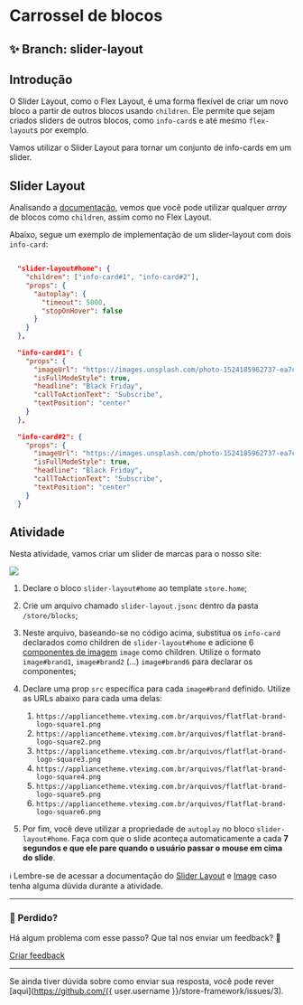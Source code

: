 # Carrossel de blocos

## :sparkles: **Branch:** slider-layout

## Introdução

O Slider Layout, como o Flex Layout, é uma forma flexível de criar um novo bloco a partir de outros blocos usando `children`. Ele permite que sejam criados sliders de outros blocos, como `info-card`s e até mesmo `flex-layout`s por exemplo.

Vamos utilizar o Slider Layout para tornar um conjunto de info-cards em um slider.

## Slider Layout

Analisando a [documentação](https://vtex.io/docs/components/layout/vtex.slider-layout), vemos que você pode utilizar qualquer _array_ de blocos como `children`, assim como no Flex Layout.

Abaixo, segue um exemplo de implementação de um slider-layout com dois `info-card`:

```json

  "slider-layout#home": {
    "children": ["info-card#1", "info-card#2"],
    "props": {
      "autoplay": {
        "timeout": 5000,
        "stopOnHover": false
      }
    }
  },
  
  "info-card#1": {
    "props": {
      "imageUrl": "https://images.unsplash.com/photo-1524185962737-ea7c028a12cd?ixlib=rb-1.2.1&auto=format&fit=crop&w=1350&q=80",
      "isFullModeStyle": true,
      "headline": "Black Friday",
      "callToActionText": "Subscribe",
      "textPosition": "center"
    }
  },
  
  "info-card#2": {
    "props": {
      "imageUrl": "https://images.unsplash.com/photo-1524185962737-ea7c028a12cd?ixlib=rb-1.2.1&auto=format&fit=crop&w=1350&q=80",
      "isFullModeStyle": true,
      "headline": "Black Friday",
      "callToActionText": "Subscribe",
      "textPosition": "center"
    }
  }

```

## Atividade

Nesta atividade, vamos criar um slider de marcas para o nosso site:

![](https://appliancetheme.vteximg.com.br/arquivos/brand-slider.png)

1. Declare o bloco `slider-layout#home` ao template `store.home`;

2. Crie um arquivo chamado `slider-layout.jsonc` dentro da pasta `/store/blocks`;

3. Neste arquivo, baseando-se no código acima, substitua os `info-card` declarados como children de `slider-layout#home` e adicione 6 [componentes de imagem](https://vtex.io/docs/components/general/vtex.store-components/image) `image` como children. Utilize o formato `image#brand1`, `image#brand2` (...) `image#brand6` para declarar os componentes;

4. Declare uma prop `src` específica para cada `image#brand` definido. Utilize as URLs abaixo para cada uma delas:
   1.  `https://appliancetheme.vteximg.com.br/arquivos/flatflat-brand-logo-square1.png`
   2.  `https://appliancetheme.vteximg.com.br/arquivos/flatflat-brand-logo-square2.png`
   3.  `https://appliancetheme.vteximg.com.br/arquivos/flatflat-brand-logo-square3.png`
   4.  `https://appliancetheme.vteximg.com.br/arquivos/flatflat-brand-logo-square4.png`
   5.  `https://appliancetheme.vteximg.com.br/arquivos/flatflat-brand-logo-square5.png`
   6.  `https://appliancetheme.vteximg.com.br/arquivos/flatflat-brand-logo-square6.png`
   
5. Por fim, você deve utilizar a propriedade de `autoplay` no bloco `slider-layout#home`. Faça com que o slide aconteça automaticamente a cada **7 segundos e que ele pare quando o usuário passar o mouse em cima do slide**.

:information_source: Lembre-se de acessar a documentação do [Slider Layout](https://vtex.io/docs/components/layout/vtex.slider-layout) e [Image](https://vtex.io/docs/components/general/vtex.store-components/image) caso tenha alguma dúvida durante a atividade.

---

### :no_entry_sign: Perdido? 

Há algum problema com esse passo? Que tal nos enviar um feedback? :pray:

[Criar feedback](https://docs.google.com/forms/d/e/1FAIpQLSeaWrm0Hogm-txm5Ww6mUa68eDuE3WnpFjUSVJ3Wi3dnmCb7A/viewform?usp=pp_url&entry.1784529524=Carrossel+de+blocos) 

----

Se ainda tiver dúvida sobre como enviar sua resposta, você pode rever [aqui](https://github.com/{{ user.username }}/store-framework/issues/3).

